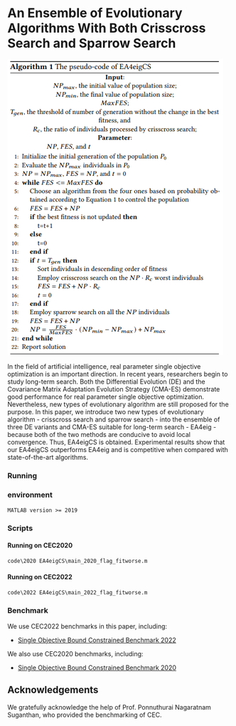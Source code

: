 # An Ensemble of Evolutionary Algorithms With Both Crisscross Search and Sparrow Search



![pseudo code](pseudo-code.png)

In the field of artificial intelligence, real parameter single objective optimization is an important direction. In recent years, researchers begin to study long-term search. Both the Differential Evolution (DE) and the Covariance Matrix Adaptation Evolution Strategy (CMA-ES) demonstrate good performance for real parameter single objective optimization.  Nevertheless, new types of evolutionary algorithm are still proposed for the purpose. In this paper, we introduce two new types of evolutionary algorithm - crisscross search and sparrow search - into the ensemble of three DE variants and CMA-ES suitable for long-term search - EA4eig - because both of the two methods are conducive to avoid local convergence.
Thus, EA4eigCS is obtained. Experimental results show that our EA4eigCS outperforms EA4eig and is competitive when compared with state-of-the-art algorithms.

### Running

### environment
```
MATLAB version >= 2019
```
### Scripts
#### Running on CEC2020
```
code\2020 EA4eigCS\main_2020_flag_fitworse.m
```
#### Running on CEC2022
```
code\2022 EA4eigCS\main_2022_flag_fitworse.m
```
### Benchmark

We use CEC2022 benchmarks in this paper, including:

* [Single Objective Bound Constrained Benchmark 2022](https://github.com/P-N-Suganthan/2022-SO-BO) 

We also use CEC2020 benchmarks, including:

* [Single Objective Bound Constrained Benchmark 2020](https://github.com/P-N-Suganthan/2020-Bound-Constrained-Opt-Benchmark)





## Acknowledgements

We gratefully acknowledge the help of Prof. Ponnuthurai Nagaratnam Suganthan, who provided the benchmarking of CEC.
